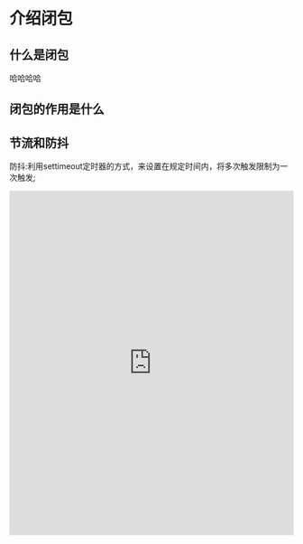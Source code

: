 # 介绍闭包
## 什么是闭包
哈哈哈哈

## 闭包的作用是什么

## 节流和防抖
  防抖:利用settimeout定时器的方式，来设置在规定时间内，将多次触发限制为一次触发;
<iframe height="610" style="width: 100%;" scrolling="no" title="OJWpVGE" src="https://codepen.io/yutianchanggong/embed/OJWpVGE?height=610&theme-id=dark&default-tab=html,result" frameborder="no" loading="lazy" allowtransparency="true" allowfullscreen="true">
  See the Pen <a href='https://codepen.io/yutianchanggong/pen/OJWpVGE'>OJWpVGE</a> by leilei
  (<a href='https://codepen.io/yutianchanggong'>@yutianchanggong</a>) on <a href='https://codepen.io'>CodePen</a>.
</iframe>